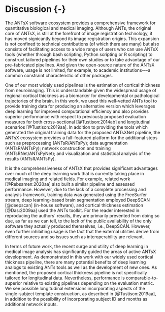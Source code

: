 


# Discussion {-}

The ANTsX software ecosystem provides a comprehensive framework for quantitative
biological and medical imaging.  Although ANTs, the original core of ANTsX, is
still at the forefront of image registration technology, it has moved
signicantly beyond its image registration origins.  This expansion is not
confined to technical contributions (of which there are many) but also consists
of facilitating access to a wide range of users who can use ANTsX tools (whether
through bash scripting, Python scripting or R scripting) to construct tailored
pipelines for their own studies or to take advantage of our pre-fabricated
pipelines.  And given the open-source nature of the ANTsX software, usage is not
limited, for example, to academic institutions---a common constraint
characteristic of other packages.

One of our most widely used pipelines is the estimation of cortical thickness
from neuroimaging. This is understandable given the widespread usage of regional
cortical thickness as a biomarker for developmental or pathological trajectories
of the brain.  In this work, we used this well-vetted ANTs tool to provide training data
for producing an alternative version which leverages deep learning for improved
computational efficiency and also provides superior performance with respect to
previously proposed evaluation measures for both cross-sectional [@Tustison:2014ab]
and longitudinal scenarios [@Tustison:2019aa].  In addition to providing the tools
which generated the original training data for the proposed ANTsXNet pipeline, the
ANTsX ecosystem provides a full-featured platform for the additional steps such as
preprocessing (ANTsR/ANTsPy); data augmentation (ANTsR/ANTsPy); network construction
and training (ANTsRNet/ANTsPyNet); and visualization and statistical
analysis of the results (ANTsR/ANTsPy).

It is the comprehensiveness of ANTsX that provides significant advantages over
much of the deep learning work that is currently taking place in medical imaging
and related fields.  For example, related work [@Rebsamen:2020aa] also built a
similar pipeline and assessed performance.  However, due to the lack of a
complete processing and analysis framework, training data was generated using
the FreeSurfer stream, deep learning-based brain segmentation employed DeepSCAN
[@deepscan] (in-house software), and cortical thickness estimation [@Das:2009aa]
used the ANTs toolkit.  For the reader interested in reproducing the authors'
results, they are primarily prevented from doing so due, as far as we can tell,
to the lack of the public availability of the only software they actually
produced themselves, i.e., DeepSCAN.  However, even further inhibiting usage is
the fact that the external utilities derive from different sources and so issues
such as interoperability are relevant.

In terms of future work, the recent surge and utility of deep learning in
medical image analysis has significantly guided the areas of active ANTsX
development.  As demonstrated in this work with our widely used cortical
thickness pipeline, there are many potential benefits of deep learning analogs
to existing ANTs tools as well as the development of new ones.  As mentioned,
the proposed cortical thickness pipeline is not specifically tailored for
longitudinal data.  Nevertheless, performance is comparable-to-superior relative
to existing pipelines depending on the evaluation metric.  We see possible
longitudinal extensions incorporating aspects of the single-subject template
construction, as described in [@Tustison:2019aa], in addition to the possibility
of incorporating subject ID and months as additional network inputs.



<!-- This is mimicked, in a sense, by training the brain segmentation
and cortical parcellation models in the affinely aligned MNI template space
[@Fonov:2009aa] (further discussion in the Methods section). -->

